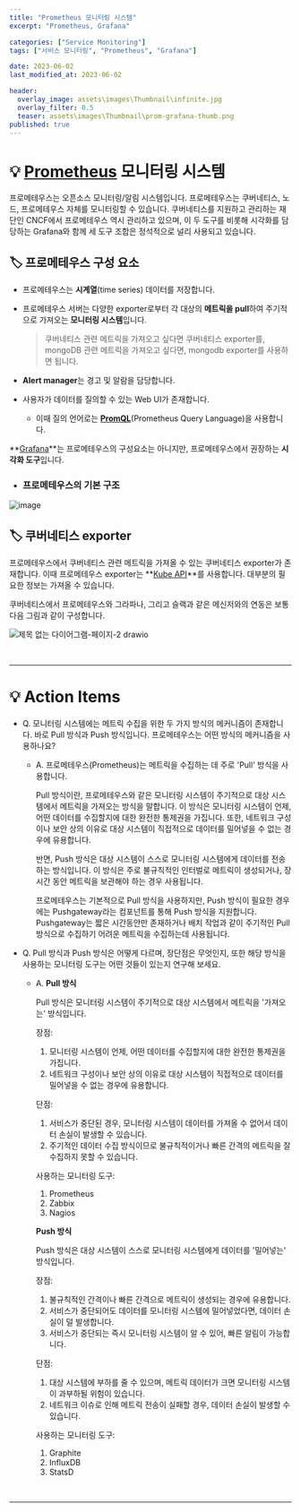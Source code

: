 ```yaml
---
title: "Prometheus 모니터링 시스템"
excerpt: "Prometheus, Grafana"

categories: ["Service Monitoring"]
tags: ["서비스 모니터링", "Prometheus", "Grafana"]

date: 2023-06-02
last_modified_at: 2023-06-02

header:
  overlay_image: assets\images\Thumbnail\infinite.jpg
  overlay_filter: 0.5 
  teaser: assets\images\Thumbnail\prom-grafana-thumb.png
published: true
---
```


# 💡 [Prometheus](https://prometheus.io/docs/introduction/overview/) 모니터링 시스템

  프로메테우스는 오픈소스 모니터링/알림 시스템입니다. 프로메테우스는 쿠버네티스, 노드, 프로메테우스 자체를 모니터링할 수 있습니다. 쿠버네티스를 지원하고 관리하는 재단인 CNCF에서 프로메테우스 역시 관리하고 있으며, 이 두 도구를 비롯해 시각화를 담당하는 Grafana와 함께 세 도구 조합은 정석적으로 널리 사용되고 있습니다.

## 🏷 프로메테우스 구성 요소

- 프로메테우스는 **시계열**(time series) 데이터를 저장합니다.

- 프로메테우스 서버는 다양한 exporter로부터 각 대상의 **메트릭을 pull**하여 주기적으로 가져오는 **모니터링 시스템**입니다.

  >   쿠버네티스 관련 메트릭을 가져오고 싶다면 쿠버네티스 exporter를, mongoDB 관련 메트릭을 가져오고 싶다면, mongodb exporter를 사용하면 됩니다.

- **Alert manager**는 경고 및 알람을 담당합니다.

- 사용자가 데이터를 질의할 수 있는 Web UI가 존재합니다.

  - 이때 질의 언어로는 **[PromQL](https://prometheus.io/docs/prometheus/latest/querying/basics/)**(Prometheus Query Language)을 사용합니다.

**[Grafana](https://prometheus.io/docs/tutorials/visualizing_metrics_using_grafana/)**는 프로메테우스의 구성요소는 아니지만, 프로메테우스에서 권장하는 **시각화 도구**입니다.



- ### 프로메테우스의 기본 구조

![image](https://github.com/pomottoro/comments/assets/58872932/223c7acd-7d77-422d-b4df-e93757bf202a)



## 🏷 쿠버네티스 exporter

 프로메테우스에서 쿠버네티스 관련 메트릭을 가져올 수 있는 쿠버네티스 exporter가 존재합니다. 이때 프로메테우스 exporter는 **[Kube API](https://kubernetes.io/ko/docs/concepts/overview/kubernetes-api/)**를 사용합니다. 대부분의 필요한 정보는 가져올 수 있습니다.

쿠버네티스에서 프로메테우스와 그라파나, 그리고 슬랙과 같은 메신저와의 연동은 보통 다음 그림과 같이 구성합니다.

![제목 없는 다이어그램-페이지-2 drawio](https://github.com/pomottoro/comments/assets/58872932/1b16de3a-59c7-4dbd-9bb2-d823d7811a11)

<br>

---

# 💡 Action Items

- Q. 모니터링 시스템에는 메트릭 수집을 위한 두 가지 방식의 메커니즘이 존재합니다. 바로 Pull 방식과 Push 방식입니다. 프로메테우스는 어떤 방식의 메커니즘을 사용하나요?

  - A. 프로메테우스(Prometheus)는 메트릭을 수집하는 데 주로 'Pull' 방식을 사용합니다.

    Pull 방식이란, 프로메테우스와 같은 모니터링 시스템이 주기적으로 대상 시스템에서 메트릭을 가져오는 방식을 말합니다. 이 방식은 모니터링 시스템이 언제, 어떤 데이터를 수집할지에 대한 완전한 통제권을 가집니다. 또한, 네트워크 구성이나 보안 상의 이유로 대상 시스템이 직접적으로 데이터를 밀어넣을 수 없는 경우에 유용합니다.

    반면, Push 방식은 대상 시스템이 스스로 모니터링 시스템에게 데이터를 전송하는 방식입니다. 이 방식은 주로 불규칙적인 인터벌로 메트릭이 생성되거나, 장시간 동안 메트릭을 보관해야 하는 경우 사용됩니다.

    프로메테우스는 기본적으로 Pull 방식을 사용하지만, Push 방식이 필요한 경우에는 Pushgateway라는 컴포넌트를 통해 Push 방식을 지원합니다. Pushgateway는 짧은 시간동안만 존재하거나 배치 작업과 같이 주기적인 Pull 방식으로 수집하기 어려운 메트릭을 수집하는데 사용됩니다.



- Q. Pull 방식과 Push 방식은 어떻게 다르며, 장단점은 무엇인지, 또한 해당 방식을 사용하는 모니터링 도구는 어떤 것들이 있는지 연구해 보세요.

  - A. **Pull 방식**

    Pull 방식은 모니터링 시스템이 주기적으로 대상 시스템에서 메트릭을 '가져오는' 방식입니다.

    

    장점:
    1. 모니터링 시스템이 언제, 어떤 데이터를 수집할지에 대한 완전한 통제권을 가집니다.
    2. 네트워크 구성이나 보안 상의 이유로 대상 시스템이 직접적으로 데이터를 밀어넣을 수 없는 경우에 유용합니다.

    단점:
    1. 서비스가 중단된 경우, 모니터링 시스템이 데이터를 가져올 수 없어서 데이터 손실이 발생할 수 있습니다.
    2. 주기적인 데이터 수집 방식이므로 불규칙적이거나 빠른 간격의 메트릭을 잘 수집하지 못할 수 있습니다.

    

    사용하는 모니터링 도구:
    1. Prometheus
    2. Zabbix
    3. Nagios

    

    **Push 방식**

    Push 방식은 대상 시스템이 스스로 모니터링 시스템에게 데이터를 '밀어넣는' 방식입니다.

    

    장점:
    1. 불규칙적인 간격이나 빠른 간격으로 메트릭이 생성되는 경우에 유용합니다.
    2. 서비스가 중단되어도 데이터를 모니터링 시스템에 밀어넣었다면, 데이터 손실이 덜 발생합니다.
    3. 서비스가 중단되는 즉시 모니터링 시스템이 알 수 있어, 빠른 알림이 가능합니다.

    단점:
    1. 대상 시스템에 부하를 줄 수 있으며, 메트릭 데이터가 크면 모니터링 시스템이 과부하될 위험이 있습니다.
    2. 네트워크 이슈로 인해 메트릭 전송이 실패할 경우, 데이터 손실이 발생할 수 있습니다.

    

    사용하는 모니터링 도구:
    1. Graphite
    2. InfluxDB
    3. StatsD

<br>

---

<br>